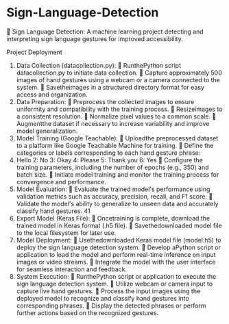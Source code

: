 # Sign-Language-Detection
🤟 Sign Language Detection: A machine learning project detecting and interpreting sign language gestures for improved accessibility.


Project Deployment
 1. Data Collection (datacollection.py):
  RunthePython script datacollection.py to initiate data collection.
  Capture approximately 500 images of hand gestures using a webcam or a camera
 connected to the system.
  Savetheimages in a structured directory format for easy access and organization.
 2. Data Preparation:
  Preprocess the collected images to ensure uniformity and compatibility with the training
 process.
  Resizeimages to a consistent resolution.
  Normalize pixel values to a common scale.
  Augmentthe dataset if necessary to increase variability and improve model generalization.
 3. Model Training (Google Teachable):
  Uploadthe preprocessed dataset to a platform like Google Teachable Machine for training.
  Define the categories or labels corresponding to each hand gesture phrase:
 1. Hello
 2: No
 3: Okay
 4: Please
 5: Thank you
 6: Yes
  Configure the training parameters, including the number of epochs (e.g., 350) and batch
 size.
  Initiate model training and monitor the training process for convergence and performance.
 4. Model Evaluation:
  Evaluate the trained model's performance using validation metrics such as accuracy,
 precision, recall, and F1 score.
  Validate the model's ability to generalize to unseen data and accurately classify hand
 gestures.
 41
5. Export Model (Keras File):
  Oncetraining is complete, download the trained model in Keras format (.h5 file).
  Savethedownloaded model file to the local filesystem for later use.
 6. Model Deployment:
  Usethedownloaded Keras model file (model.h5) to deploy the sign language detection
 system.
  Develop aPython script or application to load the model and perform real-time inference
 on input images or video streams.
  Integrate the model with the user interface for seamless interaction and feedback.
 7. System Execution:
  RunthePython script or application to execute the sign language detection system.
  Utilize webcam or camera input to capture live hand gestures.
  Process the input images using the deployed model to recognize and classify hand gestures
 into corresponding phrases.
  Display the detected phrases or perform further actions based on the recognized gestures.
